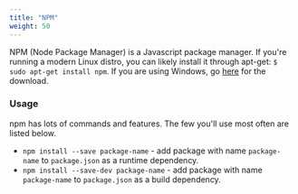 ```yaml
---
title: "NPM"
weight: 50
---
```


NPM (Node Package Manager) is a Javascript package manager. If you're running a modern Linux distro, 
you can likely install it through apt-get: `$ sudo apt-get install npm`. If you are using Windows, go [here](https://www.npmjs.com/package/npm) 
for the download.

### Usage
npm has lots of commands and features. The few you'll use most often are listed below.

* `npm install --save package-name` - add package with name `package-name` to `package.json` as a runtime dependency.
* `npm install --save-dev package-name` - add package with name `package-name` to `package.json` as a build dependency.